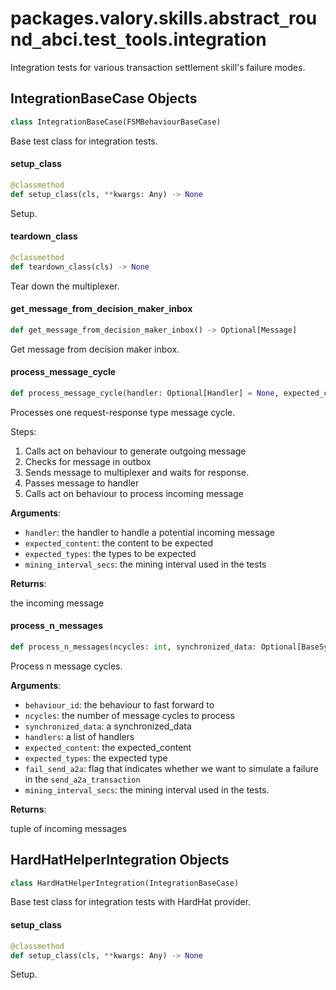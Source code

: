 <a id="packages.valory.skills.abstract_round_abci.test_tools.integration"></a>

# packages.valory.skills.abstract`_`round`_`abci.test`_`tools.integration

Integration tests for various transaction settlement skill's failure modes.

<a id="packages.valory.skills.abstract_round_abci.test_tools.integration.IntegrationBaseCase"></a>

## IntegrationBaseCase Objects

```python
class IntegrationBaseCase(FSMBehaviourBaseCase)
```

Base test class for integration tests.

<a id="packages.valory.skills.abstract_round_abci.test_tools.integration.IntegrationBaseCase.setup_class"></a>

#### setup`_`class

```python
@classmethod
def setup_class(cls, **kwargs: Any) -> None
```

Setup.

<a id="packages.valory.skills.abstract_round_abci.test_tools.integration.IntegrationBaseCase.teardown_class"></a>

#### teardown`_`class

```python
@classmethod
def teardown_class(cls) -> None
```

Tear down the multiplexer.

<a id="packages.valory.skills.abstract_round_abci.test_tools.integration.IntegrationBaseCase.get_message_from_decision_maker_inbox"></a>

#### get`_`message`_`from`_`decision`_`maker`_`inbox

```python
def get_message_from_decision_maker_inbox() -> Optional[Message]
```

Get message from decision maker inbox.

<a id="packages.valory.skills.abstract_round_abci.test_tools.integration.IntegrationBaseCase.process_message_cycle"></a>

#### process`_`message`_`cycle

```python
def process_message_cycle(handler: Optional[Handler] = None, expected_content: Optional[Dict] = None, expected_types: Optional[Dict] = None, mining_interval_secs: float = 0) -> Optional[Message]
```

Processes one request-response type message cycle.

Steps:
1. Calls act on behaviour to generate outgoing message
2. Checks for message in outbox
3. Sends message to multiplexer and waits for response.
4. Passes message to handler
5. Calls act on behaviour to process incoming message

**Arguments**:

- `handler`: the handler to handle a potential incoming message
- `expected_content`: the content to be expected
- `expected_types`: the types to be expected
- `mining_interval_secs`: the mining interval used in the tests

**Returns**:

the incoming message

<a id="packages.valory.skills.abstract_round_abci.test_tools.integration.IntegrationBaseCase.process_n_messages"></a>

#### process`_`n`_`messages

```python
def process_n_messages(ncycles: int, synchronized_data: Optional[BaseSynchronizedData] = None, behaviour_id: Optional[str] = None, handlers: Optional[HandlersType] = None, expected_content: Optional[ExpectedContentType] = None, expected_types: Optional[ExpectedTypesType] = None, fail_send_a2a: bool = False, mining_interval_secs: float = 0) -> Tuple[Optional[Message], ...]
```

Process n message cycles.

**Arguments**:


- `behaviour_id`: the behaviour to fast forward to
- `ncycles`: the number of message cycles to process
- `synchronized_data`: a synchronized_data
- `handlers`: a list of handlers
- `expected_content`: the expected_content
- `expected_types`: the expected type
- `fail_send_a2a`: flag that indicates whether we want to simulate a failure in the `send_a2a_transaction`
- `mining_interval_secs`: the mining interval used in the tests.

**Returns**:

tuple of incoming messages

<a id="packages.valory.skills.abstract_round_abci.test_tools.integration.HardHatHelperIntegration"></a>

## HardHatHelperIntegration Objects

```python
class HardHatHelperIntegration(IntegrationBaseCase)
```

Base test class for integration tests with HardHat provider.

<a id="packages.valory.skills.abstract_round_abci.test_tools.integration.HardHatHelperIntegration.setup_class"></a>

#### setup`_`class

```python
@classmethod
def setup_class(cls, **kwargs: Any) -> None
```

Setup.

